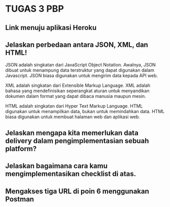 # TUGAS 3 PBP

## Link menuju aplikasi Heroku


## Jelaskan perbedaan antara JSON, XML, dan HTML!
JSON adalah singkatan dari JavaScript Object Notation. Awalnya, JSON dibuat untuk menampung data terstruktur yang dapat digunakan dalam Javascript. JSON biasa digunakan untuk mengirim data kepada API web.

XML adalah singkatan dari Extensible Markup Language. XML adalah bahasa yang mendefinisikan seperangkat aturan untuk menyandikan dokumen dalam format yang dapat dibaca manusia maupun mesin.

HTML adalah singkatan dari Hyper Text Markup Language. HTML digunakan untuk menampilkan data, bukan untuk memindahkan data. HTML biasa digunakan untuk membuat halaman web dan aplikasi web.



## Jelaskan mengapa kita memerlukan data delivery dalam pengimplementasian sebuah platform?



## Jelaskan bagaimana cara kamu mengimplementasikan checklist di atas.



## Mengakses tiga URL di poin 6 menggunakan Postman



